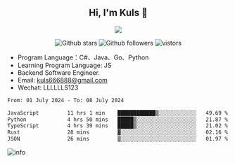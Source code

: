 <h2 align="center"> Hi, I'm Kuls 👋 </h2>
<p align="center">
    <p align="center">
        <img src=" https://avatars.githubusercontent.com/u/42165104?s=460&u=5c7fbf0bce7d4b38a15a44676e6f64b529e47598&v=4"/>
    </p>
    <p align="center">
      <img src="https://img.shields.io/github/stars/hellokuls?style=social" alt="Github stars" />
      <img src="https://img.shields.io/github/followers/hellokuls?style=social" alt="Github followers" />
      <img src="https://visitor-badge.glitch.me/badge?page_id=hellokuls.readme" alt="vistors" />
    </p>
</p>

- Program Language：C#、Java、Go、Python
- Learning Program Language: JS
- Backend Software Engineer.
- Email: kuls666888@gmail.com
- Wechat: LLLLLLS123

<!--START_SECTION:waka-->

```txt
From: 01 July 2024 - To: 08 July 2024

JavaScript         11 hrs 1 min    ████████████▒░░░░░░░░░░░░   49.69 %
Python             4 hrs 50 mins   █████▒░░░░░░░░░░░░░░░░░░░   21.87 %
TypeScript         4 hrs 39 mins   █████▒░░░░░░░░░░░░░░░░░░░   21.02 %
Rust               28 mins         ▓░░░░░░░░░░░░░░░░░░░░░░░░   02.16 %
JSON               26 mins         ▒░░░░░░░░░░░░░░░░░░░░░░░░   01.97 %
```

<!--END_SECTION:waka-->

![info](https://github-readme-stats.vercel.app/api?username=hellokuls&show_icons=true&count_private=true&hide=prs&theme=default_repocard)


